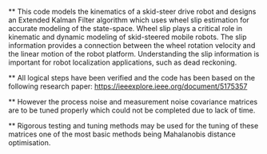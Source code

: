 ** This code models the kinematics of a skid-steer drive robot and designs an Extended Kalman Filter algorithm which uses wheel slip estimation for accurate modeling of the state-space. Wheel slip plays a critical role in kinematic and dynamic modeling of skid-steered mobile robots. The slip information provides a connection between the wheel rotation velocity and the linear motion of the robot platform. Understanding the slip information is important for robot localization applications, such as dead reckoning.

** All logical steps have been verified and the code has been based on the following research paper: https://ieeexplore.ieee.org/document/5175357

** However the process noise and measurement noise covariance matrices are to be tuned properly which could not be completed due to lack of time. 

** Rigorous testing and tuning methods may be used for the tuning of these matrices one of the most basic methods being Mahalanobis distance optimisation.